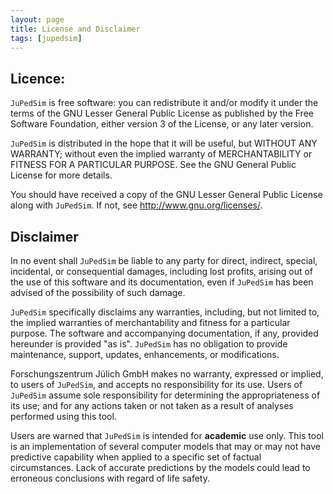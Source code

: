 ```yaml
---
layout: page
title: License and Disclaimer
tags: [jupedsim]
---
```


## Licence:

`JuPedSim` is free software: you can redistribute it and/or modify
it under the terms of the GNU Lesser General Public License as published by
the Free Software Foundation, either version 3 of the License, or
any later version.

`JuPedSim` is distributed in the hope that it will be useful,
but WITHOUT ANY WARRANTY; without even the implied warranty of
MERCHANTABILITY or FITNESS FOR A PARTICULAR PURPOSE. See the
GNU General Public License for more details.

You should have received a copy of the GNU Lesser General Public License
along with `JuPedSim`. If not, see <http://www.gnu.org/licenses/>.

## Disclaimer 

In no event shall `JuPedSim` be liable to any party for direct, indirect,
special, incidental, or consequential damages, including lost profits,
arising out of the use of this software and its documentation, even if
`JuPedSim` has been advised of the possibility of such damage.

`JuPedSim` specifically disclaims any warranties, including, but not
limited to, the implied warranties of merchantability and fitness for a
particular purpose. The software and accompanying documentation, if any,
provided hereunder is provided "as is". `JuPedSim` has no obligation to
provide maintenance, support, updates, enhancements, or modifications.

Forschungszentrum Jülich GmbH makes no warranty, expressed or implied,
to users of `JuPedSim`, and accepts no responsibility for its use. Users
of `JuPedSim` assume sole responsibility for determining the
appropriateness of its use; and for any actions taken or not taken as a
result of analyses performed using this tool.

Users are warned that `JuPedSim` is intended for **academic** use only. This
tool is an implementation of several computer models that may or may not
have predictive capability when applied to a specific set of factual
circumstances. Lack of accurate predictions by the models could lead to
erroneous conclusions with regard of life safety.
